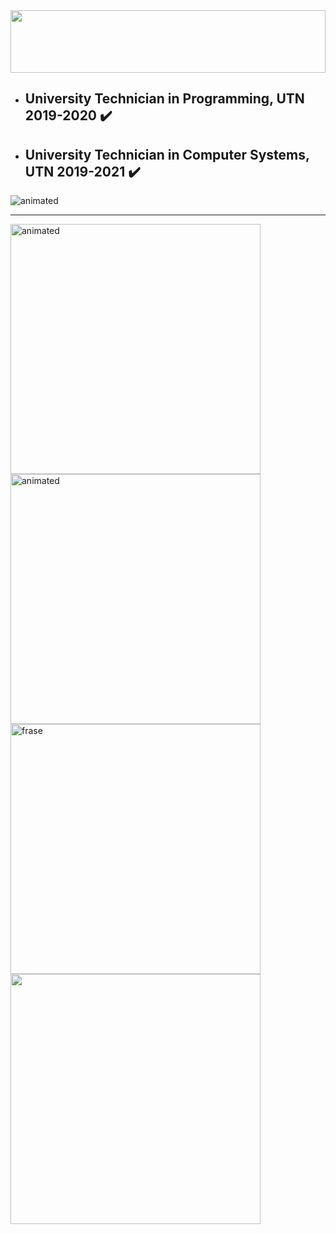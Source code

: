 <img height="100vh" width="100%" src="https://i.ibb.co/3m6rvwj/banner.png">

- ## University Technician in Programming, UTN 2019-2020 ✔️
- ## University Technician in Computer Systems, UTN 2019-2021 ✔️

<div class="flex-container">
   <img src="https://atopisimo.com/wp-content/uploads/2020/05/A-la-mierda-mono-monkey-gif.gif" alt="animated" />
</div> 

<hr>

<div class="flex-container">
    <td><img width="400vw"src="https://media3.giphy.com/media/6voi54cT9s7gQ/giphy.gif" alt="animated" /></td>
    <td><img width="400vw" src="https://1.bp.blogspot.com/-GgT7W1TVWeI/Wvs2RcIQD7I/AAAAAAAAC1Y/cJciUDPw6xw2I_-ztrJddQ2PWCBICU9RgCLcBGAs/s1600/giphy.gif" alt="animated" />
    <td><img width="400vw" src="https://i.ibb.co/Qp4rVNL/Screenshot-20210625-182824-Chrome.jpg" alt="frase"/>
    <td><img width="400vw" src="https://i.ibb.co/LJ9LNJ2/255936735-10159535108781047-1854300125233062897-n.jpg"/>
</div>
